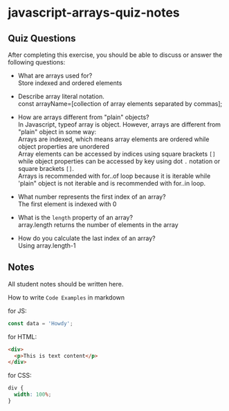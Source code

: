 # javascript-arrays-quiz-notes

## Quiz Questions

After completing this exercise, you should be able to discuss or answer the following questions:

- What are arrays used for? <br>
  Store indexed and ordered elements

- Describe array literal notation.<br>
  const arrayName=[collection of array elements separated by commas];

- How are arrays different from "plain" objects?<br>
  In Javascript, typeof array is object. However, arrays are different from "plain" object in some way:<br>
  Arrays are indexed, which means array elements are ordered while object properties are unordered<br>
  Array elements can be accessed by indices using square brackets `[]` while object properties can be accessed by key using dot `.` notation or square brackets `[]`.<br>
  Arrays is recommended with for..of loop because it is iterable while 'plain" object is not iterable and is recommended with for..in loop. <br>

- What number represents the first index of an array?<br>
  The first element is indexed with 0

- What is the `length` property of an array?<br>
  array.length returns the number of elements in the array

- How do you calculate the last index of an array?<br>
  Using array.length-1

## Notes

All student notes should be written here.

How to write `Code Examples` in markdown

for JS:

```javascript
const data = 'Howdy';
```

for HTML:

```html
<div>
  <p>This is text content</p>
</div>
```

for CSS:

```css
div {
  width: 100%;
}
```
